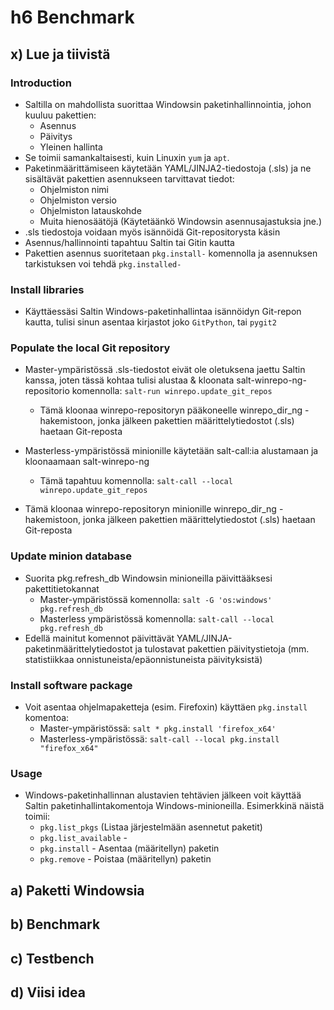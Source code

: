 # h6 Benchmark

## x) Lue ja tiivistä

### Introduction
- Saltilla on mahdollista suorittaa Windowsin paketinhallinnointia, johon kuuluu pakettien:
  -  Asennus
  -  Päivitys
  -  Yleinen hallinta
- Se toimii samankaltaisesti, kuin Linuxin ```yum``` ja ```apt```.
- Paketinmäärittämiseen käytetään YAML/JINJA2-tiedostoja (.sls) ja ne sisältävät pakettien asennukseen tarvittavat tiedot:
  - Ohjelmiston nimi
  - Ohjelmiston versio
  - Ohjelmiston latauskohde
  - Muita hienosäätöjä (Käytetäänkö Windowsin asennusajastuksia jne.)
- .sls tiedostoja voidaan myös isännöidä Git-repositorysta käsin
- Asennus/hallinnointi tapahtuu Saltin tai Gitin kautta
- Pakettien asennus suoritetaan ```pkg.install-``` komennolla ja asennuksen tarkistuksen voi tehdä ```pkg.installed-```

### Install libraries
- Käyttäessäsi Saltin Windows-paketinhallintaa isännöidyn Git-repon kautta, tulisi sinun asentaa kirjastot joko ```GitPython```, tai ```pygit2```

### Populate the local Git repository
- Master-ympäristössä .sls-tiedostot eivät ole oletuksena jaettu Saltin kanssa, joten tässä kohtaa tulisi alustaa & kloonata salt-winrepo-ng-repositorio komennolla: ```salt-run winrepo.update_git_repos```
  - Tämä kloonaa winrepo-repositoryn pääkoneelle winrepo_dir_ng -hakemistoon, jonka jälkeen pakettien määrittelytiedostot (.sls) haetaan Git-reposta 

- Masterless-ympäristössä minionille käytetään salt-call:ia alustamaan ja kloonaamaan salt-winrepo-ng
  - Tämä tapahtuu komennolla: ```salt-call --local winrepo.update_git_repos```
- Tämä kloonaa winrepo-repositoryn minionille winrepo_dir_ng -hakemistoon, jonka jälkeen pakettien määrittelytiedostot (.sls) haetaan Git-reposta

### Update minion database
- Suorita pkg.refresh_db Windowsin minioneilla päivittääksesi pakettitietokannat
  - Master-ympäristössä komennolla: ```salt -G 'os:windows' pkg.refresh_db```
  - Masterless ympäristössä komennolla: ```salt-call --local pkg.refresh_db```
- Edellä mainitut komennot päivittävät YAML/JINJA-paketinmäärittelytiedostot ja tulostavat pakettien päivitystietoja (mm. statistiikkaa onnistuneista/epäonnistuneista päivityksistä)

### Install software package
- Voit asentaa ohjelmapaketteja (esim. Firefoxin) käyttäen ```pkg.install``` komentoa:
  - Master-ympäristössä: ```salt * pkg.install 'firefox_x64'```
  - Masterless-ympäristössä: ```salt-call --local pkg.install "firefox_x64"```

### Usage
- Windows-paketinhallinnan alustavien tehtävien jälkeen voit käyttää Saltin paketinhallintakomentoja Windows-minioneilla. Esimerkkinä näistä toimii:
  - ```pkg.list_pkgs``` (Listaa järjestelmään asennetut paketit)
  - ```pkg.list_available``` - 
  - ```pkg.install``` - Asentaa (määritellyn) paketin
  - ```pkg.remove``` - Poistaa (määritellyn) paketin

## a) Paketti Windowsia

## b) Benchmark

## c) Testbench

## d) Viisi idea
